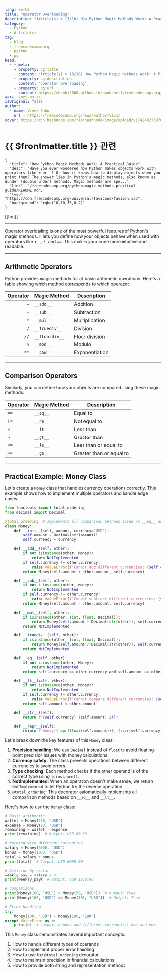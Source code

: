 ```yaml
---
lang: en-US
title: "Operator Overloading"
description: "Article(s) > (3/10) How Python Magic Methods Work: A Practical Guide" 
category:
  - Python
  - Article(s)
tag:
  - blog
  - freecodecamp.org
  - python
  - py
head:
  - - meta:
    - property: og:title
      content: "Article(s) > (3/10) How Python Magic Methods Work: A Practical Guide"
    - property: og:description
      content: "Operator Overloading"
    - property: og:url
      content: https://chanhi2000.github.io/bookshelf/freecodecamp.org/python-magic-methods-practical-guide/operator-overloading.html
date: 2025-03-21
isOriginal: false
author:
  - name: Vivek Sahu
    url : https://freecodecamp.org/news/author/viv1/
cover: https://cdn.hashnode.com/res/hashnode/image/upload/v1742482738702/0b357de2-855d-47c2-960f-453e0bfd9a3d.png
---
```


# {{ $frontmatter.title }} 관련

```component VPCard
{
  "title": "How Python Magic Methods Work: A Practical Guide",
  "desc": "Have you ever wondered how Python makes objects work with operators like + or -? Or how it knows how to display objects when you print them? The answer lies in Python's magic methods, also known as dunder (double under) methods. Magic methods are spe...",
  "link": "/freecodecamp.org/python-magic-methods-practical-guide/README.md",
  "logo": "https://cdn.freecodecamp.org/universal/favicons/favicon.ico",
  "background": "rgba(10,10,35,0.2)"
}
```

[[toc]]

---

<SiteInfo
  name="How Python Magic Methods Work: A Practical Guide"
  desc="Have you ever wondered how Python makes objects work with operators like + or -? Or how it knows how to display objects when you print them? The answer lies in Python's magic methods, also known as dunder (double under) methods. Magic methods are spe..."
  url="https://freecodecamp.org/news/python-magic-methods-practical-guide#heading-operator-overloading"
  logo="https://cdn.freecodecamp.org/universal/favicons/favicon.ico"
  preview="https://cdn.hashnode.com/res/hashnode/image/upload/v1742482738702/0b357de2-855d-47c2-960f-453e0bfd9a3d.png"/>

Operator overloading is one of the most powerful features of Python's magic methods. It lets you define how your objects behave when used with operators like `+`, `-`, `*`, and `==`. This makes your code more intuitive and readable.

---

## Arithmetic Operators

Python provides magic methods for all basic arithmetic operations. Here's a table showing which method corresponds to which operator:

| Operator | Magic Method | Description |
| ---: | --- | --- |
| `+` | `__add__` | Addition |
| `-` | `__sub__` | Subtraction |
| `*` | `__mul__` | Multiplication |
| `/` | `__truediv__` | Division |
| `//` | `__floordiv__` | Floor division |
| `%` | `__mod__` | Modulo |
| `**` | `__pow__` | Exponentiation |

---

## Comparison Operators

Similarly, you can define how your objects are compared using these magic methods:

| Operator | Magic Method | Description |
| --- | --- | --- |
| `==` | `__eq__` | Equal to |
| `!=` | `__ne__` | Not equal to |
| `<` | `__lt__` | Less than |
| `>` | `__gt__` | Greater than |
| `<=` | `__le__` | Less than or equal to |
| `>=` | `__ge__` | Greater than or equal to |

---

## Practical Example: Money Class

Let's create a `Money` class that handles currency operations correctly. This example shows how to implement multiple operators and handle edge cases:

```py :collapsed-lines
from functools import total_ordering
from decimal import Decimal

@total_ordering  # Implements all comparison methods based on __eq__ and __lt__
class Money:
    def __init__(self, amount, currency="USD"):
        self.amount = Decimal(str(amount))
        self.currency = currency

    def __add__(self, other):
        if not isinstance(other, Money):
            return NotImplemented
        if self.currency != other.currency:
            raise ValueError(f"Cannot add different currencies: {self.currency} and {other.currency}")
        return Money(self.amount + other.amount, self.currency)

    def __sub__(self, other):
        if not isinstance(other, Money):
            return NotImplemented
        if self.currency != other.currency:
            raise ValueError(f"Cannot subtract different currencies: {self.currency} and {other.currency}")
        return Money(self.amount - other.amount, self.currency)

    def __mul__(self, other):
        if isinstance(other, (int, float, Decimal)):
            return Money(self.amount * Decimal(str(other)), self.currency)
        return NotImplemented

    def __truediv__(self, other):
        if isinstance(other, (int, float, Decimal)):
            return Money(self.amount / Decimal(str(other)), self.currency)
        return NotImplemented

    def __eq__(self, other):
        if not isinstance(other, Money):
            return NotImplemented
        return self.currency == other.currency and self.amount == other.amount

    def __lt__(self, other):
        if not isinstance(other, Money):
            return NotImplemented
        if self.currency != other.currency:
            raise ValueError(f"Cannot compare different currencies: {self.currency} and {other.currency}")
        return self.amount < other.amount

    def __str__(self):
        return f"{self.currency} {self.amount:.2f}"

    def __repr__(self):
        return f"Money({repr(float(self.amount))}, {repr(self.currency)})"
```

Let's break down the key features of this `Money` class:

1. **Precision handling**: We use `Decimal` instead of `float` to avoid floating-point precision issues with money calculations.
2. **Currency safety**: The class prevents operations between different currencies to avoid errors.
3. **Type checking**: Each method checks if the other operand is of the correct type using `isinstance()`.
4. **NotImplemented**: When an operation doesn't make sense, we return `NotImplemented` to let Python try the reverse operation.
5. `@total_ordering`: This decorator automatically implements all comparison methods based on `__eq__` and `__lt__`.

Here's how to use the `Money` class:

```py :collapsed-lines
# Basic arithmetic
wallet = Money(100, "USD")
expense = Money(20, "USD")
remaining = wallet - expense
print(remaining)  # Output: USD 80.00

# Working with different currencies
salary = Money(5000, "USD")
bonus = Money(1000, "USD")
total = salary + bonus
print(total)  # Output: USD 6000.00

# Division by scalar
weekly_pay = salary / 4
print(weekly_pay)  # Output: USD 1250.00

# Comparisons
print(Money(100, "USD") > Money(50, "USD"))  # Output: True
print(Money(100, "USD") == Money(100, "USD"))  # Output: True

# Error handling
try:
    Money(100, "USD") + Money(100, "EUR")
except ValueError as e:
    print(e)  # Output: Cannot add different currencies: USD and EUR
```

This `Money` class demonstrates several important concepts:

1. How to handle different types of operands
2. How to implement proper error handling
3. How to use the `@total_ordering` decorator
4. How to maintain precision in financial calculations
5. How to provide both string and representation methods
